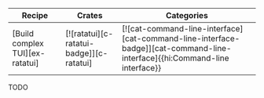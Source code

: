 | Recipe | Crates | Categories |
|--------|--------|------------|
| [Build complex TUI][ex-ratatui] | [![ratatui][c-ratatui-badge]][c-ratatui] | [![cat-command-line-interface][cat-command-line-interface-badge]][cat-command-line-interface]{{hi:Command-line interface}} |

<div class="hidden">
TODO
</div>
